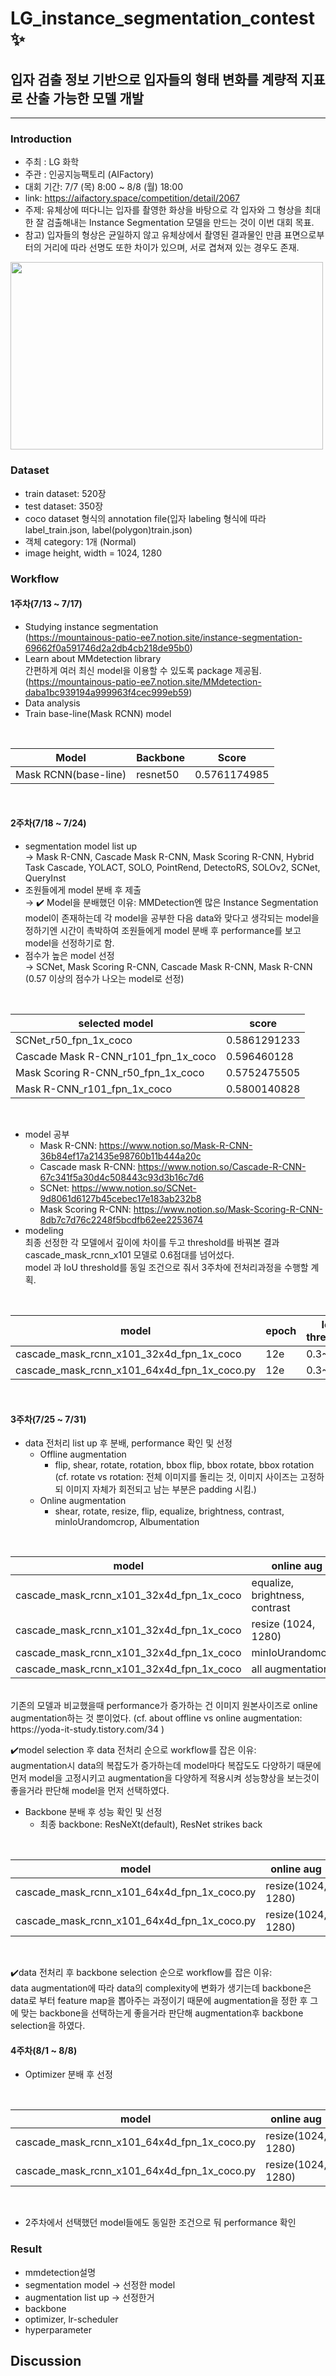 # LG_instance_segmentation_contest ✨
## 입자 검출 정보 기반으로 입자들의 형태 변화를 계량적 지표로 산출 가능한 모델 개발

---
### Introduction
- 주최 : LG 화학 <br/>
- 주관 : 인공지능팩토리 (AIFactory) <br/>
- 대회 기간: 7/7 (목) 8:00 ~ 8/8 (월) 18:00 <br/>
- link: https://aifactory.space/competition/detail/2067 <br/>
- 주제: 유체상에 떠다니는 입자를 촬영한 화상을 바탕으로 각 입자와 그 형상을 최대한 잘 검출해내는 Instance Segmentation 모델을 만드는 것이 이번 대회 목표. <br/>
- 참고) 입자들의 형상은 균일하지 않고 유체상에서 촬영된 결과물인 만큼 표면으로부터의 거리에 따라 선명도 또한 차이가 있으며, 서로 겹쳐져 있는 경우도 존재. <br/>

<img src='https://user-images.githubusercontent.com/61971952/188265389-b1461854-a775-423b-bd1a-a901de19bef9.png' width = '500' height = '300'/> <br/>

### Dataset
- train dataset: 520장 <br/>
- test dataset: 350장 <br/>
- coco dataset 형식의 annotation file(입자 labeling 형식에 따라 label_train.json, label(polygon)train.json) <br/>
- 객체 category: 1개 (Normal) <br/>
- image height, width = 1024, 1280 <br/>

### Workflow
#### 1주차(7/13 ~ 7/17)
* Studying instance segmentation </br>
(https://mountainous-patio-ee7.notion.site/instance-segmentation-69662f0a591746d2a2db4cb218de95b0) </br> 
* Learn about MMdetection library </br>
간편하게 여러 최신 model을 이용할 수 있도록 package 제공됨. </br>
(https://mountainous-patio-ee7.notion.site/MMdetection-daba1bc939194a999963f4cec999eb59) </br>
* Data analysis 
* Train base-line(Mask RCNN) model <br/>
</br>

 Model | Backbone | Score
 -------------|-------|-------|
 Mask RCNN(base-line) | resnet50 |  0.5761174985  |

</br>

#### 2주차(7/18 ~ 7/24)
* segmentation model list up </br>
→ Mask R-CNN, Cascade Mask R-CNN, Mask Scoring R-CNN, Hybrid Task Cascade, YOLACT, SOLO, PointRend, DetectoRS, SOLOv2, SCNet, QueryInst
* 조원들에게 model 분배 후 제출 </br>
→ ✔️ Model을 분배했던 이유: MMDetection엔 많은 Instance Segmentation model이 존재하는데 각 model을 공부한 다음 data와 맞다고 생각되는 model을 정하기엔 시간이 촉박하여 조원들에게 model 분배 후 performance를 보고 model을 선정하기로 함.
* 점수가 높은 model 선정 </br>
→ SCNet, Mask Scoring R-CNN, Cascade Mask R-CNN, Mask R-CNN  </br>
(0.57 이상의 점수가 나오는 model로 선정)
</br>

selected model | score
-------|-------|
SCNet_r50_fpn_1x_coco  |  0.5861291233  |
Cascade Mask R-CNN_r101_fpn_1x_coco | 0.596460128 |
Mask Scoring R-CNN_r50_fpn_1x_coco | 0.5752475505  |
Mask R-CNN_r101_fpn_1x_coco  |  0.5800140828 |
   
</br>

* model 공부 </br>
  * Mask R-CNN: https://www.notion.so/Mask-R-CNN-36b84ef17a21435e98760b11b444a20c
  * Cascade mask R-CNN: https://www.notion.so/Cascade-R-CNN-67c341f5a30d4c508443c93d3b16c7d6
  * SCNet: https://www.notion.so/SCNet-9d8061d6127b45cebec17e183ab232b8
  * Mask Scoring R-CNN: https://www.notion.so/Mask-Scoring-R-CNN-8db7c7d76c2248f5bcdfb62ee2253674 </br>
* modeling <br/>
최종 선정한 각 모델에서 깊이에 차이를 두고 threshold를 바꿔본 결과 </br> cascade_mask_rcnn_x101 모델로 0.6점대를 넘어섰다. </br>
model 과 IoU threshold를 동일 조건으로 줘서 3주차에 전처리과정을 수행할 계획.
</br>

model | epoch | IoU threshold | score
-------|-------|-------|-------|
cascade_mask_rcnn_x101_32x4d_fpn_1x_coco | 12e | 0.3~0.6 | 0.6065363398 |
cascade_mask_rcnn_x101_64x4d_fpn_1x_coco.py | 12e | 0.3~0.6 | 0.6079679485 |

</br>

#### 3주차(7/25 ~ 7/31)
* data 전처리 list up 후 분배, performance 확인 및 선정 </br>
  * Offline augmentation
    * flip, shear, rotate, rotation, bbox flip, bbox rotate, bbox rotation </br>
(cf. rotate vs rotation: 전체 이미지를 돌리는 것, 이미지 사이즈는 고정하되 이미지 자체가 회전되고 남는 부분은 padding 시킴.)
  * Online augmentation </br>
    * shear, rotate, resize, flip, equalize, brightness, contrast, minIoUrandomcrop, Albumentation </br>

</br>

model | online aug | score
-------|-------|-------|
cascade_mask_rcnn_x101_32x4d_fpn_1x_coco | equalize, brightness, contrast | 0.6044010023 |
cascade_mask_rcnn_x101_32x4d_fpn_1x_coco | resize (1024, 1280) | 0.6084128911 |
cascade_mask_rcnn_x101_32x4d_fpn_1x_coco | minIoUrandomcrop | 0.6023441395 |
cascade_mask_rcnn_x101_32x4d_fpn_1x_coco | all augmentation | 0.5452023496 |

</br>
기존의 모델과 비교했을때 performance가 증가하는 건 이미지 원본사이즈로 online augmentation하는 것 뿐이었다.
(cf. about offline vs online augmentation: https://yoda-it-study.tistory.com/34 )
 
 ✔️model selection 후 data 전처리 순으로 workflow를 잡은 이유: </br>
 augmentation시 data의 복잡도가 증가하는데 model마다 복잡도도 다양하기 때문에 </br>
 먼저 model을 고정시키고 augmentation을 다양하게 적용시켜 성능향상을 보는것이 좋을거라 판단해 model을 먼저 선택하였다.
* Backbone 분배 후 성능 확인 및 선정 <br/>
  * 최종 backbone: ResNeXt(default), ResNet strikes back </br>

</br>

model | online aug | backbone | score
-------|-------|-------|-------|
cascade_mask_rcnn_x101_64x4d_fpn_1x_coco.py | resize(1024, 1280) | ResNeXt(default) | 0.6079679485 |
cascade_mask_rcnn_x101_64x4d_fpn_1x_coco.py | resize(1024, 1280) | resnet strikes back | 0.6045638857 |

</br>

✔️data 전처리 후 backbone selection 순으로 workflow를 잡은 이유: </br>
data augmentation에 따라 data의 complexity에 변화가 생기는데 backbone은 data로 부터 feature map을 뽑아주는 과정이기 때문에 augmentation을 정한 후 그에 맞는 backbone을 선택하는게 좋을거라 판단해 augmentation후 backbone selection을 하였다.

#### 4주차(8/1 ~ 8/8)
* Optimizer 분배 후 선정

<br>

model | online aug | backbone | score
-------|-------|-------|-------|
cascade_mask_rcnn_x101_64x4d_fpn_1x_coco.py | resize(1024, 1280) | resnet strikes back | 0.6045638857 |
cascade_mask_rcnn_x101_64x4d_fpn_1x_coco.py | resize(1024, 1280) | ResNeXt(default) | 0.6079679485 |

</br>

* 2주차에서 선택했던 model들에도 동일한 조건으로 둬 performance 확인

### Result
- mmdetection설명
- segmentation model -> 선정한 model
- augmentation list up -> 선정한거
- backbone 
- optimizer, lr-scheduler
- hyperparameter


## Discussion

